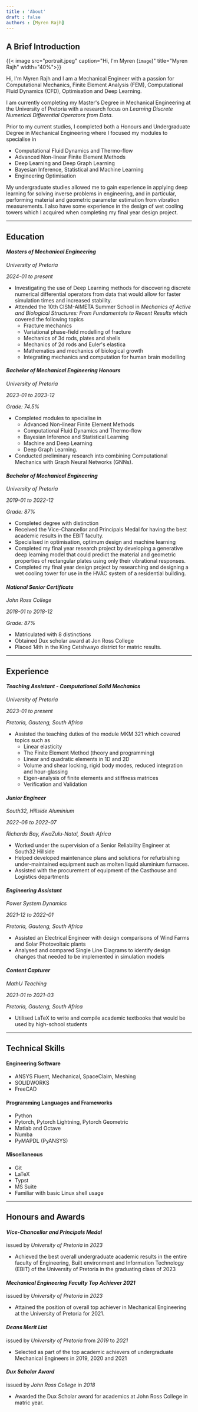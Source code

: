 ```yaml
---
title : 'About'
draft : false
authors : [Myren Rajh]
---
```



## A Brief Introduction
{{< image src="portrait.jpeg" 
          caption="Hi, I'm Myren (`image`)" 
          title="Myren Rajh"
          width="40%">}}


Hi, I'm Myren Rajh and I am a Mechanical Engineer with a passion for Computational Mechanics, Finite Element Analysis (FEM), Computational Fluid Dynamics (CFD), Optimisation and Deep Learning.

I am currently completing my Master's Degree in Mechanical Engineering at the University of Pretoria with a research focus on *Learning Discrete Numerical Differential Operators from Data*.

 Prior to my current studies, I completed both a Honours and Undergraduate Degree in Mechanical Engineering where I focused my modules to specialise in 

- Computational Fluid Dynamics and Thermo-flow
- Advanced Non-linear Finite Element Methods
- Deep Learning and Deep Graph Learning
- Bayesian Inference, Statistical and Machine Learning
- Engineering Optimisation

My undergraduate studies allowed me to gain experience in applying deep learning for solving inverse problems in engineering, and in particular, performing material and geometric parameter estimation from vibration measurements. I also have some experience in the design of wet cooling towers which I acquired when completing my final year design project.

---

## Education
#### *Masters of Mechanical Engineering*

*University of Pretoria*

*2024-01  to  present*

- Investigating the use of Deep Learning methods for discovering discrete numerical differential operators from data that would allow for faster simulation times and increased stability.
- Attended the 10th CISM-AIMETA Summer School in *Mechanics of Active and Biological Structures: From Fundamentals to Recent Results* which covered the following topics
    - Fracture mechanics
    - Variational phase-field modelling of fracture
    - Mechanics of 3d rods, plates and shells
    - Mechanics of 2d rods and Euler's elastica
    - Mathematics and mechanics of biological growth
    - Integrating mechanics and computation for human brain modelling


#### *Bachelor of Mechanical Engineering Honours*

*University of Pretoria* 

*2023-01  to  2023-12*

*Grade: 74.5%*

- Completed modules to specialise in 
    - Advanced Non-linear Finite Element Methods
    - Computational Fluid Dynamics and Thermo-flow
    - Bayesian Inference and Statistical Learning 
    - Machine and Deep Learning
    - Deep Graph Learning. 
- Conducted preliminary research into combining Computational Mechanics with Graph Neural Networks (GNNs).


#### *Bachelor of Mechanical Engineering*

*University of Pretoria* 

*2019-01  to  2022-12*

*Grade: 87%*

- Completed degree with distinction
- Received the Vice-Chancellor and Principals Medal for having the best academic results in the EBIT faculty. 
- Specialised in optimisation, optimum design and machine learning
- Completed my final year research project by developing a generative deep learning model that could predict the material and geometric properties of rectangular plates using only their vibrational responses.
-  Completed my final year design project by researching and designing a wet cooling tower for use in the HVAC system of a residential building. 


#### *National Senior Certificate*

*John Ross College* 

*2018-01  to  2018-12*

*Grade: 87%*

- Matriculated with 8 distinctions 
- Obtained Dux scholar award at Jon Ross College 
- Placed 14th in the King Cetshwayo district for matric results.

---

## Experience
#### *Teaching Assistant - Computational Solid Mechanics*

*University of Pretoria* 

*2023-01  to  present*

*Pretoria, Gauteng, South Africa*

- Assisted the teaching duties of the module MKM 321 which covered topics such as
    - Linear elasticity
    - The Finite Element Method (theory and programming)
    - Linear and quadratic elements in 1D and 2D
    - Volume and shear locking, rigid body modes, reduced integration and hour-glassing
    - Eigen-analysis of finite elements and stiffness matrices
    - Verification and Validation


#### *Junior Engineer*

*South32, Hillside Aluminium* 

*2022-06  to  2022-07*

*Richards Bay, KwaZulu-Natal, South Africa*

- Worked under the supervision of a Senior Reliability Engineer at South32 Hillside
- Helped developed maintenance plans and solutions for refurbishing under-maintained equipment such as molten liquid aluminium furnaces.
- Assisted with the procurement of equipment of the Casthouse and Logistics departments

#### *Engineering Assistant*

*Power System Dynamics* 

*2021-12  to  2022-01*

*Pretoria, Gauteng, South Africa*

- Assisted an Electrical Engineer with design comparisons of Wind Farms and Solar Photovoltaic plants
- Analysed and compared Single Line Diagrams to identify design changes that needed to be implemented in simulation models

#### *Content Capturer*

*MathU Teaching* 

*2021-01  to  2021-03*

*Pretoria, Gauteng, South Africa*

- Utilised LaTeX to write and compile academic textbooks that would be used by high-school students

---
## Technical Skills
#### Engineering Software
- ANSYS Fluent, Mechanical, SpaceClaim, Meshing
- SOLIDWORKS
- FreeCAD

#### Programming Languages and Frameworks
- Python
- Pytorch, Pytorch Lightning, Pytorch Geometric
- Matlab and Octave
- Numba
- PyMAPDL (PyANSYS)

#### Miscellaneous
- Git
- LaTeX
- Typst
- MS Suite
- Familiar with basic Linux shell usage


---
## Honours and Awards
#### *Vice-Chancellor and Principals Medal*
issued by *University of Pretoria* in *2023*

- Achieved the best overall undergraduate academic results in the entire faculty of Engineering, Built environment and Information Technology (EBIT) of the University of Pretoria in the graduating class of 2023

#### *Mechanical Engineering Faculty Top Achiever 2021*
issued by *University of Pretoria* in *2023*

- Attained the position of overall top achiever in Mechanical Engineering at the University of Pretoria for 2021.

#### *Deans Merit List*
issued by *University of Pretoria* from *2019* to *2021*

- Selected as part of the top academic achievers of undergraduate Mechanical Engineers in  2019, 2020 and 2021

#### *Dux Scholar Award*
issued by *John Ross College* in *2018*

- Awarded the Dux Scholar award for academics at John Ross College in matric year.

